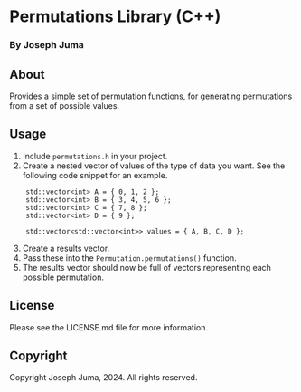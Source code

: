 # Permutations Library (C++)
### By Joseph Juma

## About
Provides a simple set of permutation functions, for generating permutations from a set of possible values.

## Usage
1. Include `permutations.h` in your project.
2. Create a nested vector of values of the type of data you want. See the following code snippet for an example.
```
    std::vector<int> A = { 0, 1, 2 };
	std::vector<int> B = { 3, 4, 5, 6 };
	std::vector<int> C = { 7, 8 };
	std::vector<int> D = { 9 };

	std::vector<std::vector<int>> values = { A, B, C, D };
```
3. Create a results vector.
4. Pass these into the `Permutation.permutations()` function.
5. The results vector should now be full of vectors representing each possible permutation.

## License
Please see the LICENSE.md file for more information.

## Copyright
Copyright Joseph Juma, 2024. All rights reserved.
